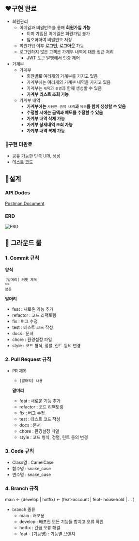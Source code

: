 ## ❤️구현 완료

- 회원관리
    - 이메일과 비밀번호를 통해 **회원가입 가능**
        - 이미 가입된 이메일은 회원가입 불가
        - 암호화하여 비밀번호 저장
    - 회원가입 이후 **로그인**, **로그아웃** 가능
    - 로그인하지 않은 고객은 가계부 내역에 대한 접근 처리
        - JWT 토큰 발행해서 인증 제어
- 가계부
    - 가계부
        - 회원별로 여러개의 가계부를 가지고 있음
        - 가계부에는 여러개의 가계부 내역을 가지고 있음
        - 가계부는 `제목`과 `설명`과 함께 생성할 수 있음
        - **가계부 리스트 조회 가능**
    - 가계부 내역
        - **가계부에는** `사용한 금액 내역`**과** `메모`**를 함께 생성할 수 있음**
        - **수정할 시에는 금액과 메모를 수정할 수 있음**
        - **가계부 내역 삭제 가능**
        - **가계부 상세내역 조회 가능**
        - **가계부 내역 복제 가능**
        

### 🧡구현 미완료

- 공유 가능한 단축 URL 생성
- 테스트 코드

## 💛설계

### API Dodcs

[Postman Document](https://documenter.getpostman.com/view/10099049/2s93JowRLK) 

### ERD

![ERD](https://user-images.githubusercontent.com/57447658/223129478-773a3030-c7f5-4d3c-8302-0db1d226a4f0.png)


## 💚 그라운드 룰

### 1. Commit 규칙

**양식**

```
[말머리] 커밋 제목
>>
본문
```

**말머리**

- feat : 새로운 기능 추가
- refactor : 코드 리팩토링
- fix : 버그 수정
- test : 테스트 코드 작성
- docs : 문서
- chore : 환경설정 파일
- style : 코드 형식, 정렬, 린트 등의 변경

### 2. Pull Request 규칙

- PR 제목
    - `[말머리] 내용`
    
    **말머리**
    
    - feat : 새로운 기능 추가
    - refactor : 코드 리팩토링
    - fix : 버그 수정
    - test : 테스트 코드 작성
    - docs : 문서
    - chore : 환경설정 파일
    - style : 코드 형식, 정렬, 린트 등의 변경

### 3. Code 규칙

- Class명 : CamelCase
- 함수명 : snake_case
- 변수명 : snake_case

### 4. Branch 규칙

 main ← (develop | hotfix) ← (feat-account | feat- household | … )

- branch 종류
    - main : 배포용
    - develop : 배포전 모든 기능들 합치고 오류 확인
    - hotfix : 긴급 오류 해결
    - feat - {기능명} : 기능별 브랜치
